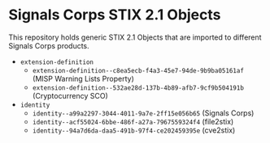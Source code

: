 # Signals Corps STIX 2.1 Objects

This repository holds generic STIX 2.1 Objects that are imported to different Signals Corps products.

* `extension-definition`
	* `extension-definition--c8ea5ecb-f4a3-45e7-94de-9b9ba05161af` (MISP Warning Lists Property)
	* `extension-definition--532ae28d-137b-4b89-afb7-9cf9b504191b` (Cryptocurrency SCO)
* `identity`
	* `identity--a99a2297-3044-4011-9a7e-2ff15e056b65` (Signals Corps)
	* `identity--acf55024-6bbe-486f-a27a-7967559324f4` (file2stix)
	* `identity--94a7d6da-daa5-491b-97f4-ce202459395e` (cve2stix)